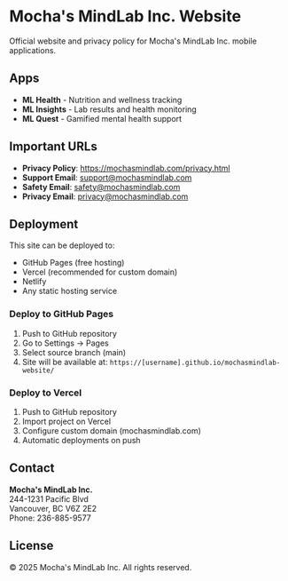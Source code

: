# Mocha's MindLab Inc. Website

Official website and privacy policy for Mocha's MindLab Inc. mobile applications.

## Apps

- **ML Health** - Nutrition and wellness tracking
- **ML Insights** - Lab results and health monitoring  
- **ML Quest** - Gamified mental health support

## Important URLs

- **Privacy Policy**: https://mochasmindlab.com/privacy.html
- **Support Email**: support@mochasmindlab.com
- **Safety Email**: safety@mochasmindlab.com
- **Privacy Email**: privacy@mochasmindlab.com

## Deployment

This site can be deployed to:
- GitHub Pages (free hosting)
- Vercel (recommended for custom domain)
- Netlify
- Any static hosting service

### Deploy to GitHub Pages

1. Push to GitHub repository
2. Go to Settings → Pages
3. Select source branch (main)
4. Site will be available at: `https://[username].github.io/mochasmindlab-website/`

### Deploy to Vercel

1. Push to GitHub repository
2. Import project on Vercel
3. Configure custom domain (mochasmindlab.com)
4. Automatic deployments on push

## Contact

**Mocha's MindLab Inc.**  
244-1231 Pacific Blvd  
Vancouver, BC V6Z 2E2  
Phone: 236-885-9577

## License

© 2025 Mocha's MindLab Inc. All rights reserved.